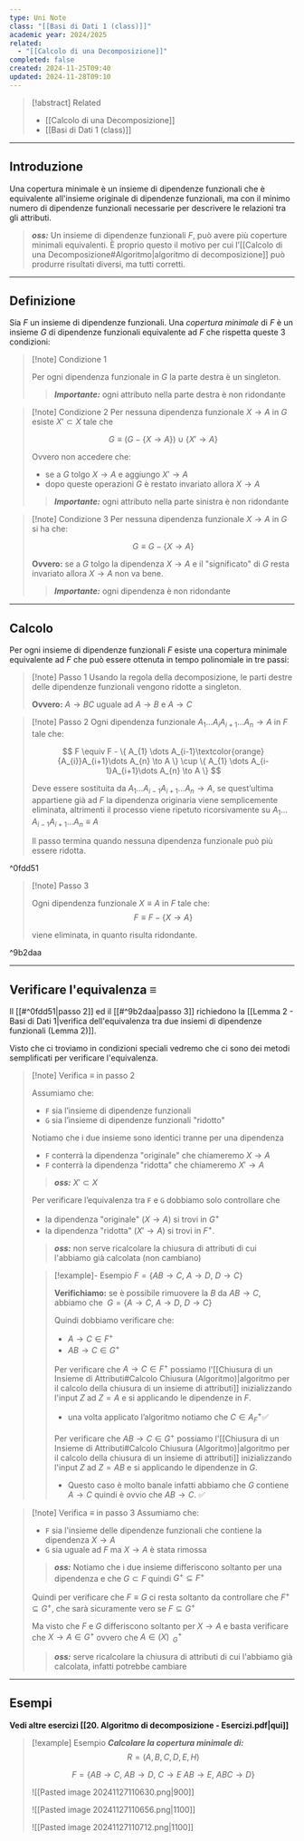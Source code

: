 ```yaml
---
type: Uni Note
class: "[[Basi di Dati 1 (class)]]"
academic year: 2024/2025
related:
  - "[[Calcolo di una Decomposizione]]"
completed: false
created: 2024-11-25T09:40
updated: 2024-11-28T09:10
---
```

>[!abstract] Related
>- [[Calcolo di una Decomposizione]]
>- [[Basi di Dati 1 (class)]]

---
## Introduzione

Una copertura minimale è un insieme di dipendenze funzionali che è equivalente all'insieme originale di dipendenze funzionali, ma con il minimo numero di dipendenze funzionali necessarie per descrivere le relazioni tra gli attributi.

>***oss:*** Un insieme di dipendenze funzionali $F$, può avere più coperture minimali equivalenti. È proprio questo il motivo per cui l’[[Calcolo di una Decomposizione#Algoritmo|algoritmo di decomposizione]] può produrre risultati diversi, ma tutti corretti.

---
## Definizione

Sia $F$ un insieme di dipendenze funzionali. Una *copertura minimale* di $F$ è un insieme $G$ di dipendenze funzionali equivalente ad $F$ che rispetta queste 3 condizioni:

>[!note] Condizione 1
>
>Per ogni dipendenza funzionale in $G$ la parte destra è un singleton. 
>
>>***Importante:*** ogni attributo nella parte destra è non ridondante

>[!note] Condizione 2
>Per nessuna dipendenza funzionale $X\to A$ in $G$ esiste $X’\subset X$ tale che 
>
>$$
>G\equiv (G - \{ X \to A \}) \cup \{ X'\to A \}
>$$ 
>
>Ovvero non accedere che:
>- se a $G$ tolgo $X \to A$ e aggiungo $X'\to A$ 
>- dopo queste operazioni $G$ è restato invariato allora $X \to A$
>  
>>***Importante:*** ogni attributo nella parte sinistra è non ridondante

>[!note] Condizione 3
>Per nessuna dipendenza funzionale $X\to A$ in $G$ si ha che: 
>
>$$
>G\equiv G-\{ X \to A \}
>$$ 
>
>
>**Ovvero:** se a $G$ tolgo la dipendenza $X\to A$ e il "significato" di $G$ resta invariato allora $X \to A$ non va bene.
>  
>>***Importante:*** ogni dipendenza è non ridondante

---
## Calcolo

Per ogni insieme di dipendenze funzionali $F$ esiste una copertura minimale equivalente ad $F$ che può essere ottenuta in tempo polinomiale in tre passi:

>[!note] Passo 1
>Usando la regola della decomposizione, le parti destre delle dipendenze funzionali vengono ridotte a singleton.
>
>**Ovvero:** $A\to BC$ uguale ad $A \to B$ e $A \to C$

>[!note] Passo 2
>Ogni dipendenza funzionale $A_{1} \dots A_{i}A_{i+1}\dots A_{n} \to A$ in $F$ tale che:
>
>$$
>F \equiv F - \{  A_{1} \dots A_{i-1}\textcolor{orange}{A_{i}}A_{i+1}\dots A_{n} \to A \} \cup \{  A_{1} \dots A_{i-1}A_{i+1}\dots A_{n} \to A \}
>$$
>
>Deve essere sostituita da $A_{1}\dots A_{i-1}A_{i+1}\dots A_{n} \to A$, se quest’ultima appartiene già ad $F$  la dipendenza originaria viene semplicemente eliminata, altrimenti il processo viene ripetuto ricorsivamente su $A_{1}\dots A_{i-1}A_{i+1}\dots A_{n} \equiv A$
>
>Il passo termina quando nessuna dipendenza funzionale può più essere ridotta.

^0fdd51

>[!note] Passo 3
>
>Ogni dipendenza funzionale $X \equiv A$ in $F$ tale che:
>$$
>F \equiv  F - \{ X \to  A \}
>$$
>
>viene eliminata, in quanto risulta ridondante.

^9b2daa

---
## Verificare l'equivalenza $\equiv$

Il [[#^0fdd51|passo 2]] ed il [[#^9b2daa|passo 3]] richiedono la [[Lemma 2 - Basi di Dati 1|verifica dell'equivalenza tra due insiemi di dipendenze funzionali (Lemma 2)]].

Visto che ci troviamo in condizioni speciali vedremo che ci sono dei metodi semplificati per verificare l'equivalenza.

>[!note] Verifica $\equiv$ in passo 2
>
>Assumiamo che:
>- `F` sia l’insieme di dipendenze funzionali
>- `G` sia l’insieme di dipendenze funzionali "ridotto"
>  
>  Notiamo che i due insieme sono identici tranne per una dipendenza
>- `F` conterrà la dipendenza "originale" che chiameremo $X\to A$
>- `F` conterrà la dipendenza "ridotta" che chiameremo $X'\to A$
>  
>>***oss:*** $X' \subset X$
>  
>  Per verificare l’equivalenza tra `F` e `G` dobbiamo solo controllare che 
>  - la dipendenza "originale" ($X\to A)$ si trovi in $G^{+}$
>  - la dipendenza "ridotta" ($X'\to A)$ si trovi in $F^{+}$.
>    
>>***oss:*** non serve ricalcolare la chiusura di attributi di cui l'abbiamo già calcolata (non cambiano)
>
>>[!example]- Esempio
>>$F = \{ AB \to C,\ A \to D,\ D \to C \}$
>>
>>**Verifichiamo:** se è possibile rimuovere la $B$ da $AB \to C$, abbiamo che $\ G = \{ A \to C,\ A \to D,\ D \to C \}$
>>
>>Quindi dobbiamo verificare che:
>>- $A \to C \in F^{+}$ 
>>- $AB \to C \in G^{+}$
>>
>>Per verificare che $A \to C \in F^{+}$ possiamo l'[[Chiusura di un Insieme di Attributi#Calcolo Chiusura (Algoritmo)|algoritmo per il calcolo della chiusura di un insieme di attributi]] inizializzando l'input $Z$ ad $Z = A$ e si applicando le dipendenze in $F$.
>>- una volta applicato l’algoritmo notiamo che $C\in A^{+}_{F}​$ ✅
>>
>>Per verificare che $AB \to C \in G^{+}$ possiamo l'[[Chiusura di un Insieme di Attributi#Calcolo Chiusura (Algoritmo)|algoritmo per il calcolo della chiusura di un insieme di attributi]] inizializzando l'input $Z$ ad $Z = AB$ e si applicando le dipendenze in $G$.
>>- Questo caso è molto banale infatti abbiamo che $G$ contiene $A \to C$ quindi è ovvio che $AB \to C$. ✅

>[!note] Verifica $\equiv$ in passo 3
>Assumiamo che:
>- `F` sia l'insieme delle dipendenze funzionali che contiene la dipendenza $X\to A$
>- `G` sia uguale ad $F$ ma $X\to A$ è stata rimossa
>  
>>***oss:*** Notiamo che i due insieme differiscono soltanto per una dipendenza e che $G \subset F$ quindi $G^{+} \subseteq F^{+}$
>
>Quindi per verificare che $F \equiv G$ ci resta soltanto da controllare che $F^{+} \subseteq G^{+}$, che sarà sicuramente vero se $F \subseteq G^{+}$
>
>Ma visto che $F$ e $G$ differiscono soltanto per $X \to A$ e basta verificare che $X \to A \in G^{+}$ ovvero che $A \in (X)^{+}_{\ \ G}$
>
>>***oss:*** serve ricalcolare la chiusura di attributi di cui l'abbiamo già calcolata, infatti potrebbe cambiare

---
## Esempi

**Vedi altre esercizi [[20. Algoritmo di decomposizione - Esercizi.pdf|qui]]**

>[!example] Esempio
>***Calcolare la copertura minimale di:***
>$$
>R = (A,B,C,D,E,H)
>$$
>
>$$
>F = \{ AB \to C,\ AB \to D,\ C \to E\ AB \to E,\ ABC \to D  \}
>$$
>
>![[Pasted image 20241127110630.png|900]]
>
>![[Pasted image 20241127110656.png|1100]]
>
>![[Pasted image 20241127110712.png|1100]]
